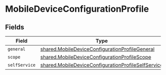 # MobileDeviceConfigurationProfile


## Fields

| Field                                                                                                                    | Type                                                                                                                     | Required                                                                                                                 | Description                                                                                                              |
| ------------------------------------------------------------------------------------------------------------------------ | ------------------------------------------------------------------------------------------------------------------------ | ------------------------------------------------------------------------------------------------------------------------ | ------------------------------------------------------------------------------------------------------------------------ |
| `general`                                                                                                                | [shared.MobileDeviceConfigurationProfileGeneral](../../models/shared/mobiledeviceconfigurationprofilegeneral.md)         | :heavy_minus_sign:                                                                                                       | N/A                                                                                                                      |
| `scope`                                                                                                                  | [shared.MobileDeviceConfigurationProfileScope](../../models/shared/mobiledeviceconfigurationprofilescope.md)             | :heavy_minus_sign:                                                                                                       | N/A                                                                                                                      |
| `selfService`                                                                                                            | [shared.MobileDeviceConfigurationProfileSelfService](../../models/shared/mobiledeviceconfigurationprofileselfservice.md) | :heavy_minus_sign:                                                                                                       | N/A                                                                                                                      |